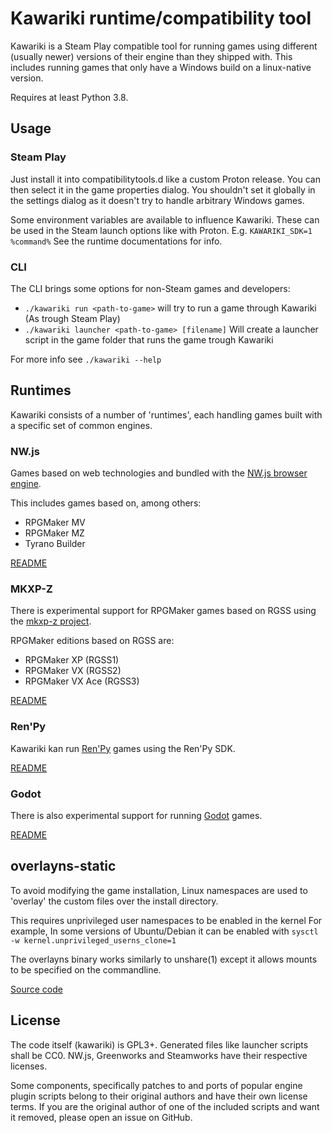 Kawariki runtime/compatibility tool
===================================

Kawariki is a Steam Play compatible tool for running games using
different (usually newer) versions of their engine than they shipped with.
This includes running games that only have a Windows build on a linux-native version.

Requires at least Python 3.8.

Usage
-----

### Steam Play
Just install it into compatibilitytools.d like a custom Proton release. You can then
select it in the game properties dialog. You shouldn't set it globally in the settings
dialog as it doesn't try to handle arbitrary Windows games.

Some environment variables are available to influence Kawariki.
These can be used in the Steam launch options like with Proton. E.g. `KAWARIKI_SDK=1 %command%`
See the runtime documentations for info.

### CLI
The CLI brings some options for non-Steam games and developers:

- `./kawariki run <path-to-game>` will try to run a game through Kawariki (As trough Steam Play)
- `./kawariki launcher <path-to-game> [filename]` Will create a launcher script in the game folder that runs the game trough Kawariki
<!--
- `./kawariki patch <path-to-game> -o <new-path>` Makes a copy of the game with it's engine replaced

Note: Patch mode doesn't (currently) support all features
-->

For more info see `./kawariki --help`


Runtimes
--------

Kawariki consists of a number of 'runtimes', each handling games
built with a specific set of common engines.

### NW.js

Games based on web technologies and bundled with the
[NW.js browser engine][nwjs].

This includes games based on, among others:
- RPGMaker MV
- RPGMaker MZ
- Tyrano Builder

[README][rt-nwjs]

### MKXP-Z

There is experimental support for RPGMaker games based on RGSS
using the [mkxp-z project][mkxp-z].

RPGMaker editions based on RGSS are:
- RPGMaker XP (RGSS1)
- RPGMaker VX (RGSS2)
- RPGMaker VX Ace (RGSS3)

[README][rt-mkxp]

### Ren'Py

Kawariki kan run [Ren'Py][renpy] games using the Ren'Py SDK.

[README][rt-renpy]

### Godot

There is also experimental support for running [Godot][godot] games.

[README][rt-godot]


overlayns-static
----------------

To avoid modifying the game installation, Linux namespaces are used
to 'overlay' the custom files over the install directory.

This requires unprivileged user namespaces to be enabled in the kernel
For example, In some versions of Ubuntu/Debian it can be enabled with
`sysctl -w kernel.unprivileged_userns_clone=1`

The overlayns binary works similarly to unshare(1) except it allows
mounts to be specified on the commandline.

[Source code][overlayns-src]

License
-------

The code itself (kawariki) is GPL3+. Generated files like launcher scripts shall be CC0.
NW.js, Greenworks and Steamworks have their respective licenses.

Some components, specifically patches to and ports of popular engine plugin scripts belong
to their original authors and have their own license terms. If you are the original author
of one of the included scripts and want it removed, please open an issue on GitHub.


<!-- References -->
[rt-nwjs]: nwjs/README.md
[rt-mkxp]: mkxp/README.md
[rt-renpy]: renpy/README.md
[rt-godot]: godot/README.md

[nwjs]: https://nwjs.io/
[mkxp-z]: https://roza-gb.gitbook.io/mkxp-z
[renpy]: https://renpy.org/
[godot]: https://godotengine.org/

[overlayns-src]: https://git.oro.sodimm.me/taeyeon/.files/src/branch/master/src/overlayns.cpp